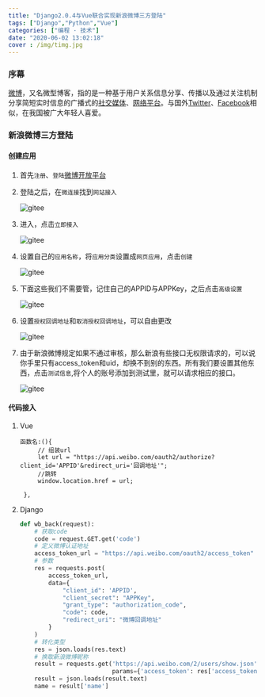 ```yaml
---
title: "Django2.0.4与Vue联合实现新浪微博三方登陆"
tags: ["Django","Python","Vue"]
categories: ["编程 · 技术"]
date: "2020-06-02 13:02:18"
cover : /img/timg.jpg
---
```


### 序幕

[微博](https://baike.baidu.com/item/微博/79614)，又名微型博客，指的是一种基于用户关系信息分享、传播以及通过关注机制分享简短实时信息的广播式的[社交媒体](https://baike.baidu.com/item/社交媒体/1085698)、[网络平台](https://baike.baidu.com/item/网络平台/24446534)。与国外[Twitter](https://baike.baidu.com/item/twitter)、[Facebook](https://baike.baidu.com/item/Facebook?fromtitle=%E8%84%B8%E4%B9%A6&fromid=3462463)相似，在我国被广大年轻人喜爱。

### 新浪微博三方登陆

#### 创建应用

1. 首先`注册`、`登陆`[微博开放平台](https://open.weibo.com/)

2. 登陆之后，在`微连接`找到`网站接入`

   ![gitee](https://wangxs020202.gitee.io/images/note/sina1.png)

3. 进入，点击`立即接入`

   ![gitee](https://wangxs020202.gitee.io/images/note/sina2.png)

4. 设置自己的`应用名称`，将`应用分类`设置成`网页应用`，点击`创建`

   ![gitee](https://wangxs020202.gitee.io/images/note/sina3.png)

5. 下面这些我们不需要管，记住自己的APPID与APPKey，之后点击`高级设置`

   ![gitee](https://wangxs020202.gitee.io/images/note/sina4.png)

6. 设置`授权回调地址`和`取消授权回调地址`，可以自由更改

   ![gitee](https://wangxs020202.gitee.io/images/note/sina5.png)

7. 由于新浪微博规定如果不通过审核，那么新浪有些接口无权限请求的，可以说你手里只有access_token和uid，却换不到别的东西。所有我们要设置其他东西，点击`测试信息`,将个人的账号添加到测试里，就可以请求相应的接口。

   ![gitee](https://wangxs020202.gitee.io/images/note/sina6.png)

#### 代码接入

1. Vue

   ```vue
   函数名:(){
   		// 组装url
   		let url = "https://api.weibo.com/oauth2/authorize?client_id='APPID'&redirect_uri='回调地址'";
   		//跳转
   		window.location.href = url;
   
   	},
   ```

2. Django

   ```python
   def wb_back(request):
       # 获取code
       code = request.GET.get('code')
       # 定义微博认证地址
       access_token_url = "https://api.weibo.com/oauth2/access_token"
       # 参数
       res = requests.post(
           access_token_url,
           data={
               "client_id": 'APPID',
               "client_secret": "APPKey",
               "grant_type": "authorization_code",
               "code": code,
               "redirect_uri": "微博回调地址"
           }
       )
       # 转化类型
       res = json.loads(res.text)
       # 换取新浪微博昵称
       result = requests.get('https://api.weibo.com/2/users/show.json',
                             params={'access_token': res['access_token'], 'uid': res['uid']})
       result = json.loads(result.text)
       name = result['name']
   ```

   
